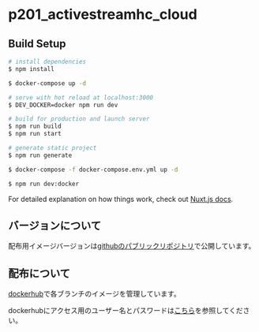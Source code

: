 # p201_activestreamhc_cloud

## Build Setup

```bash
# install dependencies
$ npm install

$ docker-compose up -d

# serve with hot reload at localhost:3000
$ DEV_DOCKER=docker npm run dev

# build for production and launch server
$ npm run build
$ npm run start

# generate static project
$ npm run generate

$ docker-compose -f docker-compose.env.yml up -d

$ npm run dev:docker
```

For detailed explanation on how things work, check out [Nuxt.js docs](https://nuxtjs.org).

## バージョンについて
配布用イメージバージョンは[githubのパブリックリポジトリ](https://github.com/activestreamhc/activestreamhc-nn)で公開しています。

## 配布について
[dockerhub](https://hub.docker.com/repository/docker/activestreamhc/activestreamhc-nn)で各ブランチのイメージを管理しています。

dockerhubにアクセス用のユーザー名とパスワードは[こちら](https://gitlab.com/azest_tan/p201_activestreamhc_cloud_shell/-/blob/master/bin/docker_login.sh)を参照してください。




